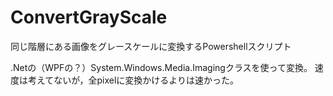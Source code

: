﻿# ConvertGrayScale

同じ階層にある画像をグレースケールに変換するPowershellスクリプト

.Netの（WPFの？）System.Windows.Media.Imagingクラスを使って変換。
速度は考えてないが，全pixelに変換かけるよりは速かった。
